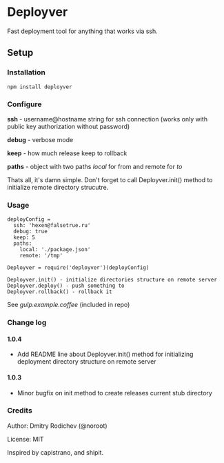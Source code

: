 # Deployver
Fast deployment tool for anything that works via ssh.

## Setup

### Installation

`npm install deployver`

### Configure

**ssh** - username@hostname string for ssh connection (works only with public key authorization without password)

**debug** - verbose mode

**keep** - how much release keep to rollback

**paths** - object with two paths *local* for from and remote for *to*

Thats all, it's damn simple. Don't forget to call Deployver.init() method to initialize remote directory strucutre.

### Usage

```
deployConfig =
  ssh: 'hexen@falsetrue.ru'
  debug: true
  keep: 5
  paths:
    local: './package.json'
    remote: '/tmp'

Deployver = require('deployver')(deployConfig)

Deployver.init() - initialize directories structure on remote server
Deployver.deploy() - push something to 
Deployver.rollback() - rollback it

```

See *gulp.example.coffee* (included in repo)

### Change log
#### 1.0.4
- Add README line about Deployver.init() method for initializing deployment directory structure on remote server

#### 1.0.3
- Minor bugfix on init method to create releases current stub directory



### Credits

Author: Dmitry Rodichev (@noroot)

License: MIT

Inspired by capistrano, and shipit.


